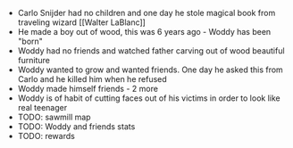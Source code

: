 - Carlo Snijder had no children and one day he stole magical book from traveling wizard [[Walter LaBlanc]]
- He made a boy out of wood, this was 6 years ago - Woddy has been "born"
- Woddy had no friends and watched father carving out of wood beautiful furniture
- Woddy wanted to grow and wanted friends. One day he asked this from Carlo and he killed him when he refused
- Woddy made himself friends - 2 more
- Woddy is of habit of cutting faces out of his victims in order to look like real teenager
- TODO: sawmill map
- TODO: Woddy and friends stats
- TODO: rewards